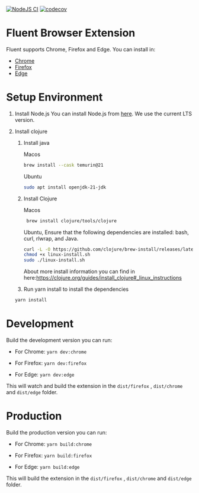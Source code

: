 [![NodeJS CI](https://github.com/Conflux-Chain/helios/actions/workflows/nodejs.yaml/badge.svg?branch=dev)](https://github.com/Conflux-Chain/helios/actions/workflows/nodejs.yaml) [![codecov](https://codecov.io/gh/Conflux-Chain/helios/branch/dev/graph/badge.svg?token=Pv1R4q8svn)](https://codecov.io/gh/Conflux-Chain/helios)

# Fluent Browser Extension

Fluent supports Chrome, Firefox and Edge. You can install in:

- [Chrome](https://chromewebstore.google.com/detail/fluent/eokbbaidfgdndnljmffldfgjklpjkdoi)
- [Firefox](https://addons.mozilla.org/en-US/firefox/addon/fluentwallet/)
- [Edge](https://microsoftedge.microsoft.com/addons/detail/fluent/ldddehjcggepmlipdbempbnjehjehchh)

# Setup Environment

1. Install Node.js You can install Node.js from [here](https://nodejs.org/en/download). We use the current LTS version.

2. Install clojure

   1. Install java

      Macos

      ```bash
      brew install --cask temurin@21
      ```

      Ubuntu

      ```bash
      sudo apt install openjdk-21-jdk
      ```

   2. Install Clojure

      Macos

      ```bash
       brew install clojure/tools/clojure
      ```

      Ubuntu, Ensure that the following dependencies are installed: bash, curl, rlwrap, and Java.

      ```bash
      curl -L -O https://github.com/clojure/brew-install/releases/latest/download/linux-install.sh
      chmod +x linux-install.sh
      sudo ./linux-install.sh
      ```

      About more install information you can find in here:https://clojure.org/guides/install_clojure#_linux_instructions

   3. Run yarn install to install the dependencies

   ```bash
   yarn install
   ```

# Development

Build the development version you can run:

- For Chrome: `yarn dev:chrome`

- For Firefox: `yarn dev:firefox`

- For Edge: `yarn dev:edge`

This will watch and build the extension in the `dist/firefox` , `dist/chrome` and `dist/edge` folder.

# Production

Build the production version you can run:

- For Chrome: `yarn build:chrome`

- For Firefox: `yarn build:firefox`

- For Edge: `yarn build:edge`

This will build the extension in the `dist/firefox` , `dist/chrome` and `dist/edge` folder.
